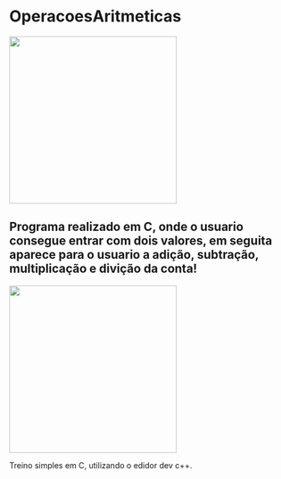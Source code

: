 # OperacoesAritmeticas

<img width="300px" src="https://static.mundoeducacao.uol.com.br/mundoeducacao/conteudo_legenda/fd9730ac7f1000d14c069d39e23daacb.jpg">

## Programa realizado em C, onde o usuario consegue entrar com dois valores, em seguita aparece para o usuario a adição, subtração, multiplicação e divição da conta!

<img width="300px" src="https://guiatech.net/wp-content/uploads/2019/11/linguagem-c.png">

Treino simples em C, utilizando o edidor dev c++.
